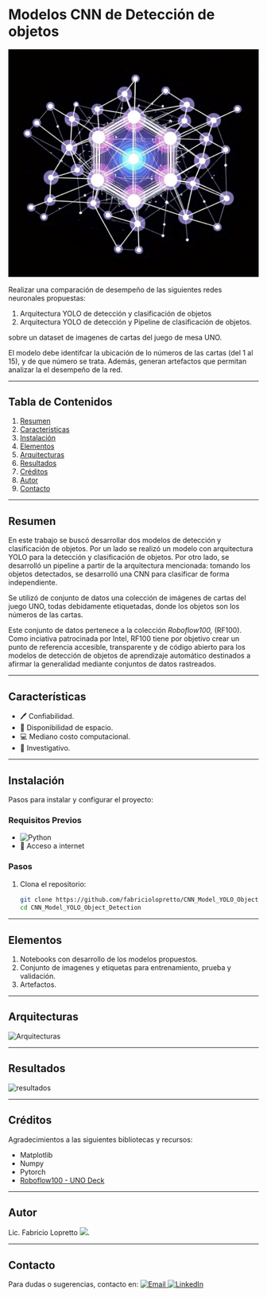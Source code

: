 # **Modelos CNN de Detección de objetos** 
![Banner del Proyecto](banners/banner_0.jpg)

Realizar una comparación de desempeño de las siguientes redes neuronales propuestas:

1. Arquitectura YOLO de detección y clasificación de objetos
2. Arquitectura YOLO de detección y Pipeline de clasificación de objetos.

sobre un dataset de imagenes de cartas del juego de mesa UNO.

El modelo debe identifcar la ubicación de lo números de las cartas (del 1 al 15), y de que número se trata.
Además, generan artefactos que permitan analizar la el desempeño de la red.

---

## **Tabla de Contenidos**
1. [Resumen](#resumen)  
2. [Características](#características)  
3. [Instalación](#instalación)
4. [Elementos](#ielementos)
5. [Arquitecturas](#arquitecturas)
6. [Resultados](#resultados)
7. [Créditos](#créditos)
8. [Autor](#alumno) 
9. [Contacto](#contacto)   

---

## **Resumen**
En este trabajo se buscó desarrollar dos modelos de detección y clasificación de objetos. Por un lado se realizó un modelo con arquitectura YOLO para la detección y clasificación de objetos. Por otro lado, se desarrolló un pipeline a partir de la arquitectura mencionada: tomando los objetos detectados, se desarrolló una CNN para clasificar de forma independiente.

Se utilizó de conjunto de datos una colección de imágenes de cartas del juego UNO, todas debidamente etiquetadas, donde los objetos son los números de las cartas.

Este conjunto de datos pertenece a la colección *Roboflow100,* (RF100). Como inciativa patrocinada por Intel, RF100 tiene por objetivo crear un punto de referencia accesible, transparente y de código abierto para los modelos de detección de objetos de aprendizaje automático destinados a afirmar la generalidad mediante conjuntos de datos rastreados.

---

## **Características**
- 🖊️ Confiabilidad.  
- 💽 Disponibilidad de espacio.  
- 💻​ Mediano costo computacional.  
- 📝 Investigativo.

---

## **Instalación**
Pasos para instalar y configurar el proyecto:  

### Requisitos Previos 
- ![Python](https://img.shields.io/badge/-Python-333333?style=flat&logo=python) 
- 🛜 Acceso a internet  

### Pasos
1. Clona el repositorio:  
   ```bash  
   git clone https://github.com/fabriciolopretto/CNN_Model_YOLO_Object_Detection.git  
   cd CNN_Model_YOLO_Object_Detection

---

## **Elementos**
1. Notebooks con desarrollo de los modelos propuestos.
2. Conjunto de imagenes y etiquetas para entrenamiento, prueba y validación.
3. Artefactos.

---

## **Arquitecturas**
![Arquitecturas](banners/banner_1.png)

---

## **Resultados**
![resultados](banners/banner_2.png)

---
## **Créditos**
Agradecimientos a las siguientes bibliotecas y recursos:

- Matplotlib
- Numpy
- Pytorch
- [Roboflow100 - UNO Deck](https://universe.roboflow.com/roboflow-100/uno-deck/browse?queryText=&pageSize=50&startingIndex=0&browseQuery=true)

---

## **Autor**
Lic. Fabricio Lopretto <img src="https://raw.githubusercontent.com/iampavangandhi/iampavangandhi/master/gifs/Hi.gif" width="30px"></h1>.

---

## **Contacto**
Para dudas o sugerencias, contacto en:
<a href="mailto:fabriciolopretto@gmail.com.ar">
  <img alt="Email" src="https://img.shields.io/badge/Gmail-fabriciolopretto@gmail.com-blue?style=flat-square&logo=gmail">
</a>
<a href="https://www.linkedin.com/in/fabricio-lopretto-scientific-analyst/"><img alt="LinkedIn" src="https://img.shields.io/badge/LinkedIn-Fabricio%20Lopretto-blue?style=flat-square&logo=linkedin"></a>
